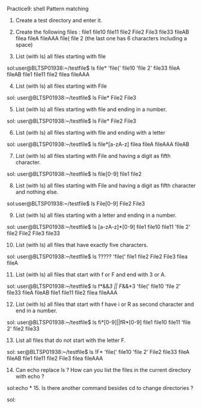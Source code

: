 Practice9: shell Pattern matching
1. Create a test directory and enter it.
2. Create the following files :
file1 file10 file11 file2 File2 File3 file33 fileAB filea fileA fileAAA file( file 2
(the last one has 6 characters including a space)


3. List (with ls) all files starting with file

sol:user@BLTSP01938:~/testfile$ ls file*
'file('   file10  'file 2'   file33   fileA     fileAB
 file1    file11   file2     filea    fileAAA

4. List (with ls) all files starting with File

sol: user@BLTSP01938:~/testfile$ ls File*
     File2  File3

5. List (with ls) all files starting with file and ending in a number.

sol:  user@BLTSP01938:~/testfile$ ls File*
       File2  File3

6. List (with ls) all files starting with file and ending with a letter

sol: user@BLTSP01938:~/testfile$ ls file*[a-zA-z]
     filea  fileA  fileAAA  fileAB

7. List (with ls) all files starting with File and having a digit as fifth character.

sol: user@BLTSP01938:~/testfile$ ls file[0-9]
     file1  file2

8. List (with ls) all files starting with File and having a digit as fifth character and nothing else.

sol:user@BLTSP01938:~/testfile$ ls File[0-9]
File2  File3

9. List (with ls) all files starting with a letter and ending in a number.

sol: user@BLTSP01938:~/testfile$ ls [a-zA-z]*[0-9]
     file1   file10   file11  'file 2'   file2   File2   File3   file33
     
10. List (with ls) all files that have exactly five characters.
      
sol:    user@BLTSP01938:~/testfile$ ls ?????
       'file('   file1   file2   File2   File3   filea   fileA

11. List (with ls) all files that start with f or F and end with 3 or A.

sol: user@BLTSP01938:~/testfile$ ls f*&&*3 || F*&&*3
'file('   file10  'file 2'   file33   fileA     fileAB
 file1    file11   file2     filea    fileAAA


12. List (with ls) all files that start with f have i or R as second character and end in a number.

sol: user@BLTSP01938:~/testfile$ ls fi*[0-9]||fR*[0-9]
 file1   file10   file11  'file 2'   file2   file33

13. List all files that do not start with the letter F.

sol: ser@BLTSP01938:~/testfile$ ls !F*
'file('   file10  'file 2'   File2   file33   fileA     fileAB
 file1    file11   file2     File3   filea    fileAAA

14. Can echo replace ls ? How can you list the files in the current directory with echo ?

sol:echo *
15. Is there another command besides cd to change directories ?

sol:
